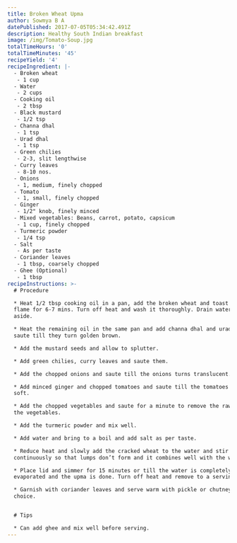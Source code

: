 ```yaml
---
title: Broken Wheat Upma
author: Sowmya B A
datePublished: 2017-07-05T05:34:42.491Z
description: Healthy South Indian breakfast
image: /img/Tomato-Soup.jpg
totalTimeHours: '0'
totalTimeMinutes: '45'
recipeYield: '4'
recipeIngredient: |-
  - Broken wheat
   - 1 cup
  - Water
   - 2 cups
  - Cooking oil
   - 2 tbsp
  - Black mustard
   - 1/2 tsp
  - Channa dhal
   - 1 tsp
  - Urad dhal
   - 1 tsp
  - Green chilies
   - 2-3, slit lengthwise
  - Curry leaves
   - 8-10 nos.
  - Onions
   - 1, medium, finely chopped
  - Tomato
   - 1, small, finely chopped
  - Ginger
   - 1/2" knob, finely minced
  - Mixed vegetables: Beans, carrot, potato, capsicum
   - 1 cup, finely chopped
  - Turmeric powder
   - 1/4 tsp
  - Salt
   - As per taste
  - Coriander leaves
   - 1 tbsp, coarsely chopped
  - Ghee (Optional)
   - 1 tbsp
recipeInstructions: >-
  # Procedure

  * Heat 1/2 tbsp cooking oil in a pan, add the broken wheat and toast it on low
  flame for 6-7 mins. Turn off heat and wash it thoroughly. Drain water and set
  aside.

  * Heat the remaining oil in the same pan and add channa dhal and urad dhal,
  saute till they turn golden brown.

  * Add the mustard seeds and allow to splutter.

  * Add green chilies, curry leaves and saute them.

  * Add the chopped onions and saute till the onions turns translucent.

  * Add minced ginger and chopped tomatoes and saute till the tomatoes become
  soft.

  * Add the chopped vegetables and saute for a minute to remove the raw smell of
  the vegetables.

  * Add the turmeric powder and mix well.

  * Add water and bring to a boil and add salt as per taste.

  * Reduce heat and slowly add the cracked wheat to the water and stir it
  continuously so that lumps don’t form and it combines well with the water.

  * Place lid and simmer for 15 minutes or till the water is completely
  evaporated and the upma is done. Turn off heat and remove to a serving bowl.

  * Garnish with coriander leaves and serve warm with pickle or chutney of your
  choice.


  # Tips

  * Can add ghee and mix well before serving.
---
```


